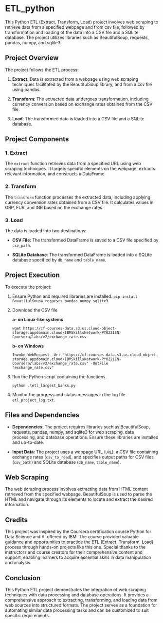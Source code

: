 # ETL_python

This Python ETL (Extract, Transform, Load) project involves web scraping to retrieve data from a specified webpage and from csv file, followed by transformation and loading of the data into a CSV file and a SQLite database. The project utilizes libraries such as BeautifulSoup, requests, pandas, numpy, and sqlite3.

## Project Overview

The project follows the ETL process:

1. **Extract**: Data is extracted from a webpage using web scraping techniques facilitated by the BeautifulSoup library, and from a csv file using pandas.

2. **Transform**: The extracted data undergoes transformation, including currency conversion based on exchange rates obtained from the CSV file.

3. **Load**: The transformed data is loaded into a CSV file and a SQLite database.

## Project Components

### 1. Extract

The `extract` function retrieves data from a specified URL using web scraping techniques. It targets specific elements on the webpage, extracts relevant information, and constructs a DataFrame.

### 2. Transform

The `transform` function processes the extracted data, including applying currency conversion rates obtained from a CSV file. It calculates values in GBP, EUR, and INR based on the exchange rates.

### 3. Load

The data is loaded into two destinations:

- **CSV File**: The transformed DataFrame is saved to a CSV file specified by `csv_path`.

- **SQLite Database**: The transformed DataFrame is loaded into a SQLite database specified by `db_name` and `table_name`.

## Project Execution

To execute the project:

1. Ensure Python and required libraries are installed.
   ```pip install BeautifulSoup4 requests pandas numpy sqlite3 ```
2. Download the CSV file

   **a- on Linux-like systems**
   
      ``` wget https://cf-courses-data.s3.us.cloud-object-storage.appdomain.cloud/IBMSkillsNetwork-PY0221EN-Coursera/labs/v2/exchange_rate.csv ```

   **b- on Windows**
   
      ``` Invoke-WebRequest -Uri "https://cf-courses-data.s3.us.cloud-object-storage.appdomain.cloud/IBMSkillsNetwork-PY0221EN-Coursera/labs/v2/exchange_rate.csv" -OutFile               "exchange_rate.csv" ```
4. Run the Python script containing the functions.

      ``` python .\etl_largest_banks.py ```
5. Monitor the progress and status messages in the log file `etl_project_log.txt`.

## Files and Dependencies

- **Dependencies**: The project requires libraries such as BeautifulSoup, requests, pandas, numpy, and sqlite3 for web scraping, data processing, and database operations. Ensure these libraries are installed and up-to-date.

- **Input Data**: The project uses a webpage URL (`URL`), a CSV file containing exchange rates (`csv_to_read`), and specifies output paths for CSV files (`csv_path`) and SQLite database (`db_name`, `table_name`).

## Web Scraping

The web scraping process involves extracting data from HTML content retrieved from the specified webpage. BeautifulSoup is used to parse the HTML and navigate through its elements to locate and extract the desired information.

## Credits
This project was inspired by the Coursera certification course Python for Data Science and AI offered by IBM. The course provided valuable guidance and opportunities to practice the ETL (Extract, Transform, Load) process through hands-on projects like this one. Special thanks to the instructors and course creators for their comprehensive content and support, enabling learners to acquire essential skills in data manipulation and analysis.

## Conclusion

This Python ETL project demonstrates the integration of web scraping techniques with data processing and database operations. It provides a comprehensive approach to extracting, transforming, and loading data from web sources into structured formats. The project serves as a foundation for automating similar data processing tasks and can be customized to suit specific requirements.
